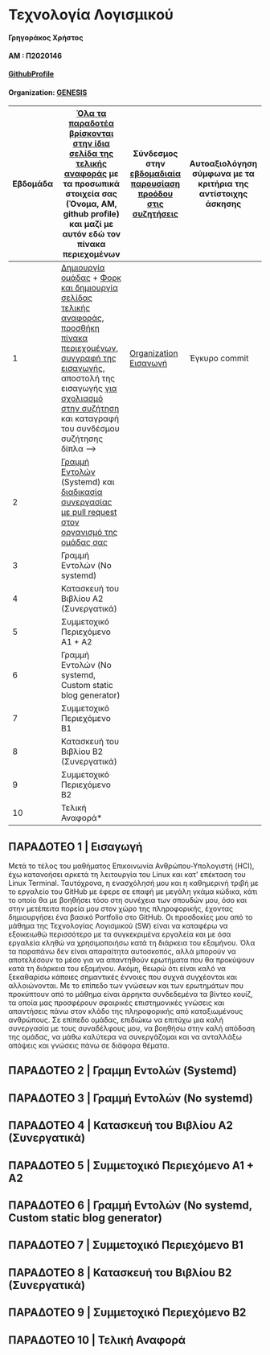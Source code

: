 # Τεχνολογία Λογισμικού

#### Γρηγοράκος Χρήστος

#### ΑΜ : Π2020146

**[GithubProfile](https://github.com/x-dot)** 

#### Organization: [GENESIS](https://github.com/Genesis-The-Beginning)

| Εβδομάδα | [Όλα τα παραδοτέα βρίσκονται στην ίδια σελίδα της τελικής αναφοράς](https://epidrome.github.io/teaching/deliverables/) με τα προσωπικά στοιχεία σας (Όνομα, ΑΜ, github profile) και μαζί με αυτόν εδώ τον πίνακα περιεχομένων | Σύνδεσμος στην [εβδομαδιαία παρουσίαση προόδου στις συζητήσεις](https://github.com/courses-ionio/help/discussions/categories/show-and-tell) | Αυτοαξιολόγηση σύμφωνα με τα κριτήρια της αντίστοιχης άσκησης |
| --- | --- | --- | --- |
| 1 | [Δημιουργία ομάδας](https://epidrome.github.io/teaching/team/) + [Φορκ και δημιουργία σελίδας τελικής αναφοράς](https://epidrome.github.io/teaching/guide/), [προσθήκη πίνακα περιεχομένων](https://raw.githubusercontent.com/courses-ionio/sw/master/README.md), [συγγραφή της εισαγωγής](https://epidrome.github.io/teaching/intro/), αποστολή της εισαγωγής [για σχολιασμό στην συζήτηση](https://github.com/courses-ionio/sw/discussions/categories/show-and-tell) και καταγραφή του συνδέσμου συζήτησης δίπλα --> | [Organization](https://github.com/courses-ionio/sw/discussions/1133#discussioncomment-4960750) [Εισαγωγή](https://github.com/courses-ionio/sw/discussions/1176) | Έγκυρο commit |
| 2 | [Γραμμή Εντολών](https://epidrome.github.io/teaching/cli) (Systemd) και [διαδικασία συνεργασίας με pull request στον οργανισμό της ομάδας σας](https://epidrome.github.io/teaching/team) | | |
| 3 | Γραμμή Εντολών (No systemd) | | |
| 4 | Κατασκευή του Βιβλίου Α2 (Συνεργατικά) | | |
| 5 | Συμμετοχικό Περιεχόμενο A1 + A2 | | |
| 6 | Γραμμή Εντολών (No systemd, Custom static blog generator) | | |
| 7 | Συμμετοχικό Περιεχόμενο B1 | | |
| 8 | Κατασκευή του Βιβλίου Β2 (Συνεργατικά) | | |
| 9 | Συμμετοχικό Περιεχόμενο B2 | | |
| 10 | Τελική Αναφορά* | | |

## ΠΑΡΑΔΟΤΕΟ 1 | Εισαγωγή

Μετά το τέλος του μαθήματος Επικοινωνία Ανθρώπου-Υπολογιστή (HCI), έχω κατανοήσει αρκετά τη λειτουργία του Linux και κατ' επέκταση του Linux Terminal. Ταυτόχρονα, η ενασχόλησή μου και η καθημερινή τριβή με το εργαλείο του GitHub με έφερε σε επαφή με μεγάλη γκάμα κώδικα, κάτι το οποίο θα με βοηθήσει τόσο στη συνέχεια των σπουδών μου, όσο και στην μετέπειτα πορεία μου στον χώρο της πληροφορικής, έχοντας δημιουργήσει ένα βασικό Portfolio στο GitHub. Οι προσδοκίες μου από το μάθημα της Τεχνολογίας Λογισμικού (SW) είναι να καταφέρω να εξοικειωθώ περισσότερο με τα συγκεκριμένα εργαλεία και με όσα εργαλεία κληθώ να χρησιμοποιήσω κατά τη διάρκεια του εξαμήνου. Όλα τα παραπάνω δεν είναι απαραίτητα αυτοσκοπός, αλλά μπορούν να αποτελέσουν το μέσο για να απαντηθούν ερωτήματα που θα προκύψουν κατά τη διάρκεια του εξαμήνου. Ακόμη, θεωρώ ότι είναι καλό να ξεκαθαρίσω κάποιες σημαντικές έννοιες που συχνά συγχέονται και αλλοιώνονται. Με το επίπεδο των γνώσεων και των ερωτημάτων που προκύπτουν από το μάθημα είναι άρρηκτα συνδεδεμένα τα βίντεο κουίζ, τα οποία μας προσφέρουν σφαιρικές επιστημονικές γνώσεις και απαντήσεις πάνω στον κλάδο της πληροφορικής από καταξιωμένους ανθρώπους. Σε επίπεδο ομάδας, επιδιώκω να επιτύχω μια καλή συνεργασία με τους συναδέλφους μου, να βοηθήσω στην καλή απόδοση της ομάδας, να μάθω καλύτερα να συνεργάζομαι και να ανταλλάξω απόψεις και γνώσεις πάνω σε διάφορα θέματα.

## ΠΑΡΑΔΟΤΕΟ 2 | Γραμμη Εντολών (Systemd)

## ΠΑΡΑΔΟΤΕΟ 3 | Γραμμή Εντολών (No systemd)

## ΠΑΡΑΔΟΤΕΟ 4 | Κατασκευή του Βιβλίου Α2 (Συνεργατικά)

## ΠΑΡΑΔΟΤΕΟ 5 | Συμμετοχικό Περιεχόμενο A1 + A2

## ΠΑΡΑΔΟΤΕΟ 6 | Γραμμή Εντολών (No systemd, Custom static blog generator)

## ΠΑΡΑΔΟΤΕΟ 7 | Συμμετοχικό Περιεχόμενο B1

## ΠΑΡΑΔΟΤΕΟ 8 | Κατασκευή του Βιβλίου Β2 (Συνεργατικά)

## ΠΑΡΑΔΟΤΕΟ 9 | Συμμετοχικό Περιεχόμενο B2

## ΠΑΡΑΔΟΤΕΟ 10 | Τελική Αναφορά
